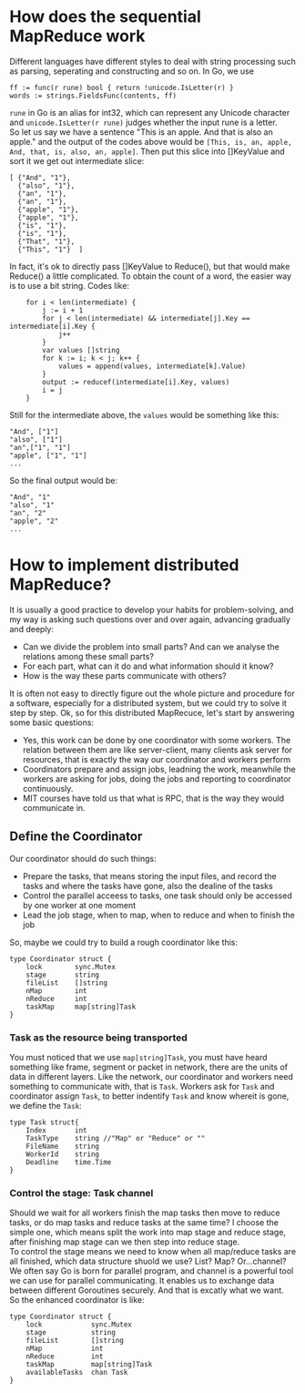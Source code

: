 # How does the sequential MapReduce work
Different languages have different styles to deal with string processing such as parsing, seperating and constructing and so on.
In Go, we use
```	
ff := func(r rune) bool { return !unicode.IsLetter(r) }
words := strings.FieldsFunc(contents, ff)
```
```rune``` in Go is an alias for int32, which can represent any Unicode character and ```unicode.IsLetter(r rune)``` judges whether
the input rune is a letter. </br>
So let us say we have a sentence "This is an apple. And that is also an apple." and the output of the codes above would be ```[This, is, an, apple,
 And, that, is, also, an, apple]```. Then put this slice into []KeyValue and sort it we get out intermediate slice: 
```
[ {"And", "1"},
  {"also", "1"},
  {"an", "1"},
  {"an", "1"},
  {"apple", "1"},
  {"apple", "1"},
  {"is", "1"},
  {"is", "1"},
  {"That", "1"},
  {"This", "1"}  ]
```
In fact, it's ok to directly pass []KeyValue to Reduce(), but that would make Reduce() a little complicated.
To obtain the count of a word, the easier way is to use a bit string. Codes like:
```
	for i < len(intermediate) {
		j := i + 1
		for j < len(intermediate) && intermediate[j].Key == intermediate[i].Key {
			j++
		}
		var values []string
		for k := i; k < j; k++ {
			values = append(values, intermediate[k].Value)
		}
		output := reducef(intermediate[i].Key, values)
		i = j
	}
```
Still for the intermediate above, the ```values``` would be something like this:
```
"And", ["1"]
"also", ["1"]
"an",["1", "1"]
"apple", ["1", "1"]
...
```
So the final output would be:
```
"And", "1"
"also", "1"
"an", "2"
"apple", "2"
...
```

# How to implement distributed MapReduce?
It is usually a good practice to develop your habits for problem-solving, and my way is asking such questions over and over again, advancing gradually and deeply:
* Can we divide the problem into small parts? And can we analyse the relations among these small parts?
* For each part, what can it do and what information should it know?
* How is the way these parts communicate with others?

It is often not easy to directly figure out the whole picture and procedure for a software, especially for a distributed system, 
but we could try to solve it step by step.
Ok, so for this distributed MapRecuce, let's start by answering some basic questions:

* Yes, this work can be done by one coordinator with some workers. The relation between them are like server-client, many clients ask server for resources, that is exactly the way our coordinator and workers perform
* Coordinators prepare and assign jobs, leadning the work, meanwhile the workers are asking for jobs, doing the jobs and reporting to coordinator continuously.
* MIT courses have told us that what is RPC, that is the way they would communicate in.

## Define the Coordinator
Our coordinator should do such things:
* Prepare the tasks, that means storing the input files, and record the tasks and where the tasks have gone, also the dealine of the tasks
* Control the parallel acceess to tasks, one task should only be accessed by one worker at one moment
* Lead the job stage, when to map, when to reduce and when to finish the job

So, maybe we could try to build a rough coordinator like this:
```
type Coordinator struct {
	lock		sync.Mutex 
	stage		string
	fileList	[]string
	nMap		int
	nReduce		int
	taskMap	 	map[string]Task
}
```

### Task as the resource being transported
You must noticed that we use ```map[string]Task```, you must have heard something like frame, segment or packet in network, there are the units of data in different layers. Like the network, our coordinator and workers need something to communicate with, that is ```Task```. Workers ask for ```Task``` and coordinator assign ```Task```, to better indentify ```Task``` and know whereit is gone, we define the ```Task```:
```
type Task struct{
	Index		int
	TaskType	string //"Map" or "Reduce" or ""
	FileName	string
	WorkerId 	string
	Deadline 	time.Time
}
```
### Control the stage: Task channel
Should we wait for all workers finish the map tasks then move to reduce tasks, or do map tasks and reduce tasks at the same time? I choose the simple one, which means split the work into map stage and reduce stage, after finishing map stage can we then step into reduce stage. </br>
 To control the stage means we need to know when all map/reduce tasks are all finished, which data structure shuold we use? List? Map? Or...channel? </br>
We often say Go is born for parallel program, and channel is a powerful tool we can use for parallel communicating. It enables us to exchange data between different Goroutines securely. And that is excatly what we want. </br>
So the enhanced coordinator is like:
```
type Coordinator struct {
	lock			sync.Mutex 
	stage			string
	fileList		[]string
	nMap			int
	nReduce			int
	taskMap	 		map[string]Task
	availableTasks	chan Task
}
```






